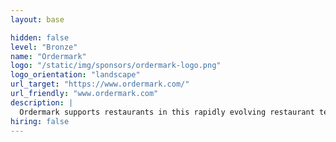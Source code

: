 ```yaml
---
layout: base

hidden: false
level: "Bronze"
name: "Ordermark"
logo: "/static/img/sponsors/ordermark-logo.png"
logo_orientation: "landscape"
url_target: "https://www.ordermark.com/"
url_friendly: "www.ordermark.com"
description: |
  Ordermark supports restaurants in this rapidly evolving restaurant tech and online ordering space. Our products and services help restaurants adapt to changing consumer trends and technology, while also unlocking new markets and increasing revenue.
hiring: false
---
```

